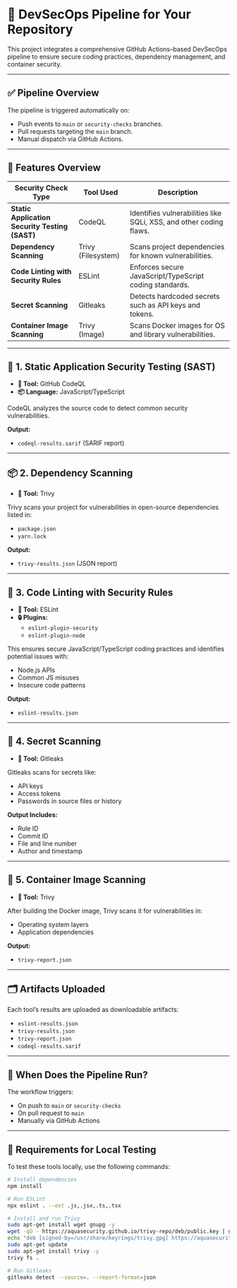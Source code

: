 # 🔐 DevSecOps Pipeline for Your Repository

This project integrates a comprehensive GitHub Actions–based DevSecOps pipeline to ensure secure coding practices, dependency management, and container security.

---

## ✅ Pipeline Overview

The pipeline is triggered automatically on:
- Push events to `main` or `security-checks` branches.
- Pull requests targeting the `main` branch.
- Manual dispatch via GitHub Actions.

---

## 🧭 Features Overview

| **Security Check Type**               | **Tool Used**        | **Description**                                                             |
|--------------------------------------|----------------------|-----------------------------------------------------------------------------|
| **Static Application Security Testing (SAST)** | CodeQL           | Identifies vulnerabilities like SQLi, XSS, and other coding flaws.          |
| **Dependency Scanning**              | Trivy (Filesystem)   | Scans project dependencies for known vulnerabilities.                       |
| **Code Linting with Security Rules** | ESLint               | Enforces secure JavaScript/TypeScript coding standards.                     |
| **Secret Scanning**                  | Gitleaks             | Detects hardcoded secrets such as API keys and tokens.                      |
| **Container Image Scanning**         | Trivy (Image)        | Scans Docker images for OS and library vulnerabilities.                     |

---

## 🧪 1. Static Application Security Testing (SAST)

- **🔧 Tool:** GitHub CodeQL  
- **📦 Language:** JavaScript/TypeScript

CodeQL analyzes the source code to detect common security vulnerabilities.

**Output:**  
- `codeql-results.sarif` (SARIF report)

---

## 📦 2. Dependency Scanning

- **🔧 Tool:** Trivy

Trivy scans your project for vulnerabilities in open-source dependencies listed in:
- `package.json`
- `yarn.lock`

**Output:**  
- `trivy-results.json` (JSON report)

---

## 🧹 3. Code Linting with Security Rules

- **🔧 Tool:** ESLint  
- **🔒 Plugins:**
  - `eslint-plugin-security`
  - `eslint-plugin-node`

This ensures secure JavaScript/TypeScript coding practices and identifies potential issues with:
- Node.js APIs
- Common JS misuses
- Insecure code patterns

**Output:**  
- `eslint-results.json`

---

## 🔐 4. Secret Scanning

- **🔧 Tool:** Gitleaks

Gitleaks scans for secrets like:
- API keys
- Access tokens
- Passwords in source files or history

**Output Includes:**  
- Rule ID  
- Commit ID  
- File and line number  
- Author and timestamp

---

## 🐳 5. Container Image Scanning

- **🔧 Tool:** Trivy

After building the Docker image, Trivy scans it for vulnerabilities in:
- Operating system layers
- Application dependencies

**Output:**  
- `trivy-report.json`

---

## 🗂 Artifacts Uploaded

Each tool’s results are uploaded as downloadable artifacts:
- `eslint-results.json`
- `trivy-results.json`
- `trivy-report.json`
- `codeql-results.sarif`

---

## 🚀 When Does the Pipeline Run?

The workflow triggers:
- On push to `main` or `security-checks`
- On pull request to `main`
- Manually via GitHub Actions

---

## 📌 Requirements for Local Testing

To test these tools locally, use the following commands:

```bash
# Install dependencies
npm install

# Run ESLint
npx eslint . --ext .js,.jsx,.ts,.tsx

# Install and run Trivy
sudo apt-get install wget gnupg -y
wget -qO - https://aquasecurity.github.io/trivy-repo/deb/public.key | gpg --dearmor | sudo tee /usr/share/keyrings/trivy.gpg > /dev/null
echo "deb [signed-by=/usr/share/keyrings/trivy.gpg] https://aquasecurity.github.io/trivy-repo/deb generic main" | sudo tee /etc/apt/sources.list.d/trivy.list
sudo apt-get update
sudo apt-get install trivy -y
trivy fs .

# Run Gitleaks
gitleaks detect --source=. --report-format=json
